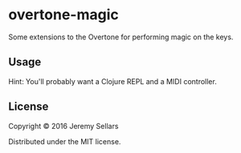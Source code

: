 # overtone-magic

Some extensions to the Overtone for performing magic on the keys.

## Usage

Hint: You'll probably want a Clojure REPL and a MIDI controller.

## License

Copyright © 2016 Jeremy Sellars

Distributed under the MIT license.

